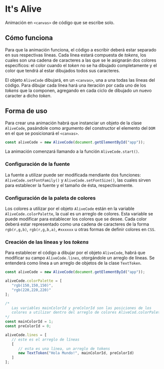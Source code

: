 # It's Alive

Animación en `<canvas>` de código que se escribe solo.

## Cómo funciona

Para que la animación funciona, el código a escribir deberá estar separado en sus respectivas líneas. Cada línea estará compuesta de *tokens*, los cuales son una cadena de caracteres a las que se le asignarán dos colores específicos: el color cuando el *token* no se ha dibujado completamente y el color que tendrá al estar dibujados todos sus caracteres.

El objeto `AliveCode` dibujará, en un `<canvas>`, una a una todas las líneas del código. Para dibujar cada línea hará una iteración por cada uno de los *tokens* que la componen, agregando en cada ciclo de dibujado un nuevo caracter a dicho *token*.

## Forma de uso

Para crear una animación habrá que instanciar un objeto de la clase `AliveCode`, pasándole como argumento del constructor el elemento del `DOM` en el que se posicionará el `<canvas>`.
```js
const aliveCode = new AliveCode(document.getElementById("app"));
```

La animación comenzará llamando a la función `AliveCode.start()`.

### Configuración de la fuente

La fuente a utilizar puede ser modificada mendiante dos funciones: `AliveCode.setFontFamily()` y `AliveCode.setFontSize()`, las cuales sirven para establecer la fuente y el tamaño de ésta, respectivamente.

### Configuración de la paleta de colores

Los colores a utilizar por el objeto `AliveCode` están en la variable `AliveCode.colorPalette`, la cual es un arreglo de colores. Esta variable se puede modificar para establecer los colores que se desee. Cada color deberá estar representado como una cadena de caracteres de la forma `rgb(r,g,b)`, `rgb(r,g,b,a)`, `#xxxxxx` u otras formas de definir colores en `CSS`.

### Creación de las líneas y los *tokens*

Para establecer el código a dibujar por el objeto `AliveCode`, habrá que modificar su campo `AliveCode.lines`, otorgándole un arreglo de líneas. Se entenderá como línea a un arreglo de objetos de la clase `TextToken`.

```js
const aliveCode = new AliveCode(document.getElementById("app"));

aliveCode.colorPalette = [
   "rgb(150,150,150)",
   "rgb(220,220,220)"
];

/*
   Las variables mainColorId y preColorId son las posiciones de los
   colores a utilizar dentro del arreglo de colores AliveCod.colorPalette.
*/
const mainColorId = 1;
const preColorId = 0;

aliveCode.lines = [
   // este es el arreglo de líneas
   [
      // esta es una línea, un arreglo de tokens
      new TextToken("Hola Mundo!", mainColorId, preColorId)
   ]
];
```